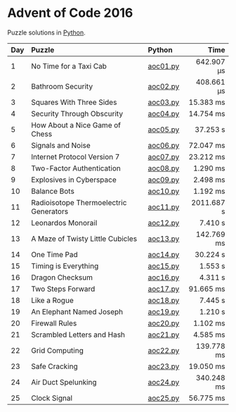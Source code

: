 # Advent of Code 2016

Puzzle solutions in [Python](https://www.python.org/).

| Day  | Puzzle                                 | Python                                                         |       Time |
| :--- | :------------------------------------- | :------------------------------------------------------------- | ---------: |
| 1    | No Time for a Taxi Cab                 | [aoc01.py](01_no_time_for_a_taxi_cab/aoc01.py)                 | 642.907 μs |
| 2    | Bathroom Security                      | [aoc02.py](02_bathroom_security/aoc02.py)                      | 408.661 μs |
| 3    | Squares With Three Sides               | [aoc03.py](03_squares_with_three_sides/aoc03.py)               |  15.383 ms |
| 4    | Security Through Obscurity             | [aoc04.py](04_security_through_obscurity/aoc04.py)             |  14.754 ms |
| 5    | How About a Nice Game of Chess         | [aoc05.py](05_how_about_a_nice_game_of_chess/aoc05.py)         |   37.253 s |
| 6    | Signals and Noise                      | [aoc06.py](06_signals_and_noise/aoc06.py)                      |  72.047 ms |
| 7    | Internet Protocol Version 7            | [aoc07.py](07_internet_protocol_version_7/aoc07.py)            |  23.212 ms |
| 8    | Two-Factor Authentication              | [aoc08.py](08_two-factor_authentication/aoc08.py)              |   1.290 ms |
| 9    | Explosives in Cyberspace               | [aoc09.py](09_explosives_in_cyberspace/aoc09.py)               |   2.498 ms |
| 10   | Balance Bots                           | [aoc10.py](10_balance_bots/aoc10.py)                           |   1.192 ms |
| 11   | Radioisotope Thermoelectric Generators | [aoc11.py](11_radioisotope_thermoelectric_generators/aoc11.py) | 2011.687 s |
| 12   | Leonardos Monorail                     | [aoc12.py](12_leonardos_monorail/aoc12.py)                     |    7.410 s |
| 13   | A Maze of Twisty Little Cubicles       | [aoc13.py](13_a_maze_of_twisty_little_cubicles/aoc13.py)       | 142.769 ms |
| 14   | One Time Pad                           | [aoc14.py](14_one_time_pad/aoc14.py)                           |   30.224 s |
| 15   | Timing is Everything                   | [aoc15.py](15_timing_is_everything/aoc15.py)                   |    1.553 s |
| 16   | Dragon Checksum                        | [aoc16.py](16_dragon_checksum/aoc16.py)                        |    4.311 s |
| 17   | Two Steps Forward                      | [aoc17.py](17_two_steps_forward/aoc17.py)                      |  91.665 ms |
| 18   | Like a Rogue                           | [aoc18.py](18_like_a_rogue/aoc18.py)                           |    7.445 s |
| 19   | An Elephant Named Joseph               | [aoc19.py](19_an_elephant_named_joseph/aoc19.py)               |    1.210 s |
| 20   | Firewall Rules                         | [aoc20.py](20_firewall_rules/aoc20.py)                         |   1.102 ms |
| 21   | Scrambled Letters and Hash             | [aoc21.py](21_scrambled_letters_and_hash/aoc21.py)             |   4.585 ms |
| 22   | Grid Computing                         | [aoc22.py](22_grid_computing/aoc22.py)                         | 139.778 ms |
| 23   | Safe Cracking                          | [aoc23.py](23_safe_cracking/aoc23.py)                          |  19.050 ms |
| 24   | Air Duct Spelunking                    | [aoc24.py](24_air_duct_spelunking/aoc24.py)                    | 340.248 ms |
| 25   | Clock Signal                           | [aoc25.py](25_clock_signal/aoc25.py)                           |  56.775 ms |
